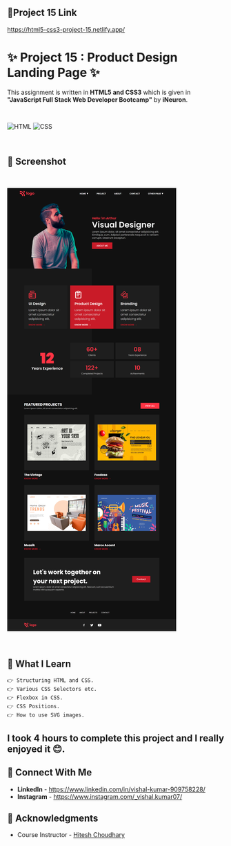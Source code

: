 ## 🔗Project 15 Link
https://html5-css3-project-15.netlify.app/

# ✨ Project 15 : Product Design Landing Page ✨
This assignment is written in **HTML5 and CSS3** which is given in **"JavaScript Full Stack Web Developer Bootcamp"** by **iNeuron**.

<br>

![HTML](https://img.shields.io/badge/html5%20-%23E34F26.svg?&style=for-the-badge&logo=html5&logoColor=white) ![CSS](https://img.shields.io/badge/css3%20-%231572B6.svg?&style=for-the-badge&logo=css3&logoColor=white)

<br>

## 📌 Screenshot
<br>

![Screenshot](./screenshot/1.png "Template Screenshot")

<br>    

## 📌 What I Learn

    👉 Structuring HTML and CSS.
    👉 Various CSS Selectors etc.
    👉 Flexbox in CSS.
    👉 CSS Positions.
    👉 How to use SVG images.

## I took 4 hours to complete this project and I really enjoyed it 😊.

## 💬 Connect With Me

- **LinkedIn** - https://www.linkedin.com/in/vishal-kumar-909758228/
- **Instagram** - https://www.instagram.com/_vishal.kumar07/

## 📌 Acknowledgments

- Course Instructor - [Hitesh Choudhary](https://github.com/hiteshchoudhary)